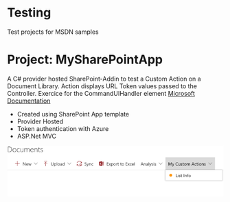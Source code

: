 # Testing
Test projects for MSDN samples

# Project: MySharePointApp
A C# provider hosted SharePoint-Addin to test a Custom Action on a Document Library.  Action displays URL Token values passed to the Controller.
Exercice for the CommandUIHandler element [Microsoft Documentation](https://docs.microsoft.com/en-us/sharepoint/dev/schema/commanduihandler-element)
- Created using SharePoint App template
- Provider Hosted
- Token authentication with Azure
- ASP.Net MVC

![Action Button on a Modern Page](MySharePointApp/CustomActionCapture.PNG?raw=true "Action Button on a Modern Page")

